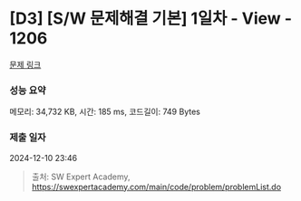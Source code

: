# [D3] [S/W 문제해결 기본] 1일차 - View - 1206 

[문제 링크](https://swexpertacademy.com/main/code/problem/problemDetail.do?contestProbId=AV134DPqAA8CFAYh) 

### 성능 요약

메모리: 34,732 KB, 시간: 185 ms, 코드길이: 749 Bytes

### 제출 일자

2024-12-10 23:46



> 출처: SW Expert Academy, https://swexpertacademy.com/main/code/problem/problemList.do